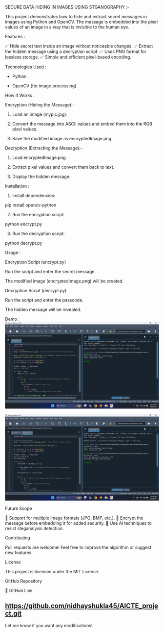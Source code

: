SECURE DATA HIDING IN IMAGES USING STGANOGRAPHY :-

This project demonstrates how to hide and extract secret messages in images using Python and OpenCV. The message is embedded into the pixel values of an image in a way that is invisible to the human eye.

Features :

✅ Hide secret text inside an image without noticeable changes.
✅ Extract the hidden message using a decryption script.
✅ Uses PNG format for lossless storage.
✅ Simple and efficient pixel-based encoding.

Technologies Used :

* Python

* OpenCV (for image processing)

How It Works :

Encryption (Hiding the Message):-

1. Load an image (mypic.jpg).


2. Convert the message into ASCII values and embed them into the RGB pixel values.


3. Save the modified image as encryptedImage.png.



Decryption (Extracting the Message):-

1. Load encryptedImage.png.


2. Extract pixel values and convert them back to text.


3. Display the hidden message.



Installation :


1. Install dependencies:

pip install opencv-python 


2. Run the encryption script:

python encrypt.py


3. Run the decryption script:

python decrypt.py



Usage :

Encryption Script (encrypt.py)

Run the script and enter the secret message.

The modified image (encryptedImage.png) will be created.


Decryption Script (decrypt.py)

Run the script and enter the passcode.

The hidden message will be revealed.


Demo :
![image alt](https://github.com/nidhayshukla45/AICTE_project/blob/fb79cc3de62860d3a106af4e794608bbe18c88b7/Screenshot%20of%20Encrypt%20Code%20with%20Output.png)

![image alt](https://github.com/nidhayshukla45/AICTE_project/blob/4452cd593377f9d92e18fa007d3506f78051b5c5/Screenshot%20of%20Decrypt%20Code%20with%20Output.png)


Future Scope

🔹 Support for multiple image formats (JPG, BMP, etc.).
🔹 Encrypt the message before embedding it for added security.
🔹 Use AI techniques to resist steganalysis detection.

Contributing

Pull requests are welcome! Feel free to improve the algorithm or suggest new features.

License

This project is licensed under the MIT License.

GitHub Repository

🔗 GitHub Link

https://github.com/nidhayshukla45/AICTE_project.git
---

Let me know if you want any modifications!
